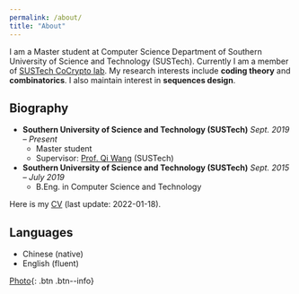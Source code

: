 ```yaml
---
permalink: /about/
title: "About"
---
```


I am a Master student at Computer Science Department of Southern University of Science and Technology (SUSTech). Currently I am a member of [SUSTech CoCrypto lab](https://cryptosus.tech). 
My research interests include **coding theory** and **combinatorics**. I also maintain interest in **sequences design**.


## Biography

- **Southern University of Science and Technology (SUSTech)** *Sept. 2019 – Present* 
  - Master student
  - Supervisor: [Prof. Qi Wang](http://cse.sustech.edu.cn/faculty/~wangqi/) (SUSTech)
- **Southern University of Science and Technology (SUSTech)** *Sept. 2015 – July 2019*
  - B.Eng. in Computer Science and Technology

Here is my [CV](/assets/CV_gwang-2022-01-18.pdf) (last update: 2022-01-18).

## Languages
- Chinese (native)
- English (fluent)

[Photo](/assets/images/bio-photo.jpg){: .btn .btn--info}